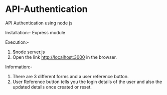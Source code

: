 # API-Authentication
API Authentication using node js


Installation:-
Express module

Execution:-
1) $node server.js
2) Open the link <a href="http://localhost:3000">http://localhost:3000</a> in the browser.

Information:-
1) There are 3 different forms and a user reference button.
2) User Reference button tells you the login details of the user and also the updated details once created or reset.
